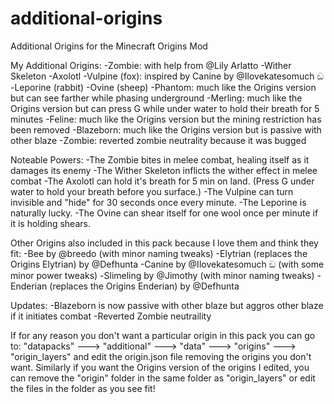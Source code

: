 # additional-origins
Additional Origins for the Minecraft Origins Mod

My Additional Origins:
-Zombie: with help from @Lily Arlatto
-Wither Skeleton
-Axolotl
-Vulpine (fox): inspired by Canine by @Ilovekatesomuch ඞ 
-Leporine (rabbit)
-Ovine (sheep)
-Phantom: much like the Origins version but can see farther while phasing underground
-Merling: much like the Origins version but can press G while under water to hold their breath for 5 minutes
-Feline: much like the Origins version but the mining restriction has been removed
-Blazeborn: much like the Origins version but is passive with other blaze
-Zombie: reverted zombie neutrality because it was bugged

Noteable Powers:
-The Zombie bites in melee combat, healing itself as it damages its enemy
-The Wither Skeleton inflicts the wither effect in melee combat
-The Axolotl can hold it's breath for 5 min on land. (Press G under water to hold your breath before you surface.)
-The Vulpine can turn invisible and "hide" for 30 seconds once every minute.
-The Leporine is naturally lucky.
-The Ovine can shear itself for one wool once per minute if it is holding shears.

Other Origins also included in this pack because I love them and think they fit:
-Bee by @breedo (with minor naming tweaks)
-Elytrian (replaces the Origins Elytrian) by @Defhunta 
-Canine by @Ilovekatesomuch ඞ  (with some minor power tweaks)
-Slimeling by @Jimothy (with minor naming tweaks)
-Enderian (replaces the Origins Enderian) by @Defhunta 

Updates:
-Blazeborn is now passive with other blaze but aggros other blaze if it initiates combat
-Reverted Zombie neutraility
 
If for any reason you don't want a particular origin in this pack you can go to:
"datapacks" ---> "additional" ---> "data" ---> "origins" ---> "origin_layers" and edit the origin.json file removing the origins you don't want. 
Similarly if you want the Origins version of the origins I edited, you can remove the "origin" folder in the same folder as "origin_layers" or edit the files in the folder as you see fit!
